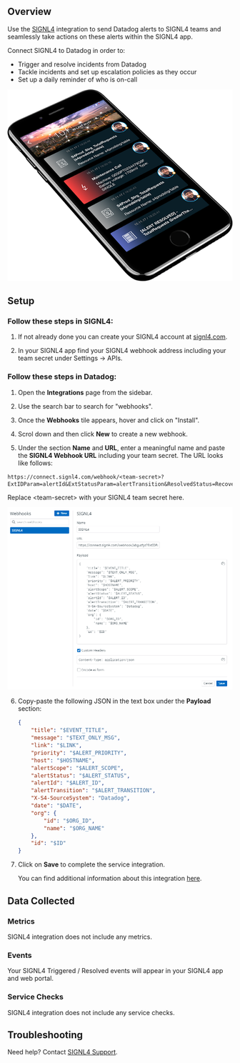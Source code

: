 ## Overview

Use the [SIGNL4][1] integration to send Datadog alerts to SIGNL4 teams and seamlessly take actions on these alerts within the SIGNL4 app.

Connect SIGNL4 to Datadog in order to:
- Trigger and resolve incidents from Datadog
- Tackle incidents and set up escalation policies as they occur
- Set up a daily reminder of who is on-call

![SIGNL4 App][2]

## Setup

### Follow these steps in SIGNL4:

1. If not already done you can create your SIGNL4 account at [signl4.com][1].

2. In your SIGNL4 app find your SIGNL4 webhook address including your team secret under Settings -> APIs.

### Follow these steps in Datadog:

1. Open the **Integrations** page from the sidebar.

2. Use the search bar to search for "webhooks".

3. Once the **Webhooks** tile appears, hover and click on "Install".

4. Scrol down and then click **New** to create a new webhook.

5. Under the section **Name** and **URL**, enter a meaningful name and paste the **SIGNL4 Webhook URL** including your team secret. The URL looks like follows:

```
https://connect.signl4.com/webhook/<team-secret>?ExtIDParam=alertId&ExtStatusParam=alertTransition&ResolvedStatus=Recovered
```

Replace \<team-secret\> with your SIGNL4 team secret here.

![SIGNL4 Webhook][3]

6. Copy-paste the following JSON in the text box under the **Payload** section:

    ```json
	{
		"title": "$EVENT_TITLE",
		"message": "$TEXT_ONLY_MSG",
		"link": "$LINK",
		"priority": "$ALERT_PRIORITY",
		"host": "$HOSTNAME",
		"alertScope": "$ALERT_SCOPE",
		"alertStatus": "$ALERT_STATUS",
		"alertId": "$ALERT_ID",
		"alertTransition": "$ALERT_TRANSITION",
		"X-S4-SourceSystem": "Datadog",
		"date": "$DATE",
		"org": {
			"id": "$ORG_ID",
			"name": "$ORG_NAME"
		},
		"id": "$ID"
	}
    ```

7. Click on **Save** to complete the service integration.

    You can find additional information about this integration [here][4].

## Data Collected

### Metrics

SIGNL4 integration does not include any metrics.

### Events

Your SIGNL4 Triggered / Resolved events will appear in your SIGNL4 app and web portal.

### Service Checks

SIGNL4 integration does not include any service checks.

## Troubleshooting
Need help? Contact [SIGNL4 Support][5].

[1]: https://www.signl4.com
[2]: images/signl4-phone.png
[3]: images/datadog-webhook.png
[4]: https://www.signl4.com/blog/portfolio_item/datadog_mobile_alerting/
[5]: mailto:success@signl4.com
